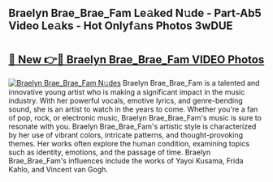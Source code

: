 ## Braelyn Brae_Brae_Fam Le𝚊ked N𝚞de - Part-Ab5 Video Le𝚊ks - Hot Onlyf𝚊ns Photos 3wDUE

# <h2><a href="http://ab84897.deff.icu/?id=Braelyn+Brae_Brae_Fam">🔗 New 👉🔴 Braelyn Brae_Brae_Fam VIDEO Photos</a></h2>

[![Braelyn Brae_Brae_Fam N𝚞des](https://i.imgur.com/rIISA9y.gif)](http://ab84897.deff.icu/?id=Braelyn+Brae_Brae_Fam)
Braelyn Brae_Brae_Fam is a talented and innovative young artist who is making a significant impact in the music industry. With her powerful vocals, emotive lyrics, and genre-bending sound, she is an artist to watch in the years to come. Whether you're a fan of pop, rock, or electronic music, Braelyn Brae_Brae_Fam's music is sure to resonate with you. Braelyn Brae_Brae_Fam's artistic style is characterized by her use of vibrant colors, intricate patterns, and thought-provoking themes. Her works often explore the human condition, examining topics such as identity, emotions, and the passage of time. Braelyn Brae_Brae_Fam's influences include the works of Yayoi Kusama, Frida Kahlo, and Vincent van Gogh.

